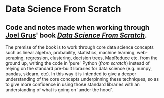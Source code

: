 # Data Science From Scratch
## Code and notes made when working through <a href = "https://github.com/joelgrus">Joel Grus</a>' book *<a href = "https://github.com/joelgrus/data-science-from-scratch">Data Science From Scratch</a>*.

The premise of the book is to work through core data science concepts such as linear algebra, probability, statistics, machine learning, web-scraping, regression, clustering, decision trees, MapReduce etc. from the ground up, writing the code in 'pure' Python (<i>from scratch</i>) instead of relying on the standard pre-built libraries for data science (e.g. numpy, pandas, sklearn, etc). In this way it is intended to give a deeper understanding of the core concepts underpinning these techniques, so as to give more confidence in using those standard libraries with an understanding of what is going on 'under the hood'.
